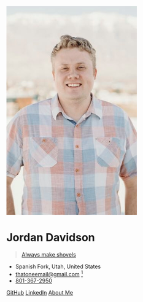 ![avatar](_media/avatar.jpg)

# Jordan Davidson

> [Always make shovels](/notes.md#)

- Spanish Fork, Utah, United States
- [thatoneemail@gmail.com](mailto:thatoneemail@gmail.com?body=Hey%2C%20I%20saw%20your%20resume%20online...)
  [<sup>1</sup>](/notes/my-email)
- [801-367-2950](sms:+18013672950)

[GitHub](https://github.com/from-nibly)
[LinkedIn](https://www.linkedin.com/in/jordandavidson3102/)
[About Me](/#about-me)
